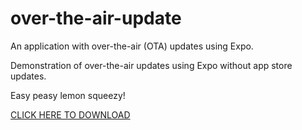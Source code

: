 # over-the-air-update
An application with over-the-air (OTA) updates using Expo.

Demonstration of over-the-air updates using Expo without app store updates.

Easy peasy lemon squeezy!

[CLICK HERE TO DOWNLOAD]()
